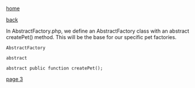 [home](./page01.md)

[back](./page01.md)

In AbstractFactory.php, we define an AbstractFactory class with an abstract createPet() method. This will be the base for our specific pet factories.


```
AbstractFactory
```

```
abstract
```


```
abstract public function createPet();
```



[page 3](./page03.md)
